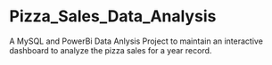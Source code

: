 # Pizza_Sales_Data_Analysis
A MySQL and PowerBi Data Anlysis Project to maintain an interactive dashboard to analyze the pizza sales for a year record.
